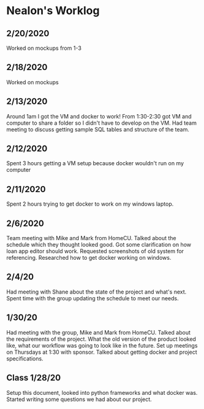 # Nealon's Worklog

## 2/20/2020
Worked on mockups from 1-3

## 2/18/2020
Worked on mockups

## 2/13/2020
Around 1am I got the VM and docker to work!
From 1:30-2:30 got VM and computer to share a folder so I didn't have to develop on the VM.
Had team meeting to discuss getting sample SQL tables and structure of the team.

## 2/12/2020
Spent 3 hours getting a VM setup because docker wouldn't run on my computer

## 2/11/2020
Spent 2 hours trying to get docker to work on my windows laptop.

## 2/6/2020
Team meeting with Mike and Mark from HomeCU. Talked about the schedule which they thought looked good. Got some clarification on how loan app editor should work. Requested screenshots of old system for referencing. Researched how to get docker working on windows.

## 2/4/20
Had meeting with Shane about the state of the project and what's next. Spent time with the group updating the schedule to meet our needs.

## 1/30/20
Had meeting with the group, Mike and Mark from HomeCU. Talked about the requirements of the project. What the old version of the product looked like, what our workflow was going to look like in the future. Set up meetings on Thursdays at 1:30 with sponsor. Talked about getting docker and project specifications. 

## Class 1/28/20
Setup this document, looked into python frameworks and what docker was. Started writing some questions we had about our project.